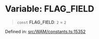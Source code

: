 # Variable: FLAG\_FIELD

> `const` **FLAG\_FIELD**: `2` = `2`

Defined in: [src/WAM/constants.ts:15352](https://github.com/Fokusdotid/Baileys/blob/3623833a320f5e60f370ef835f3de341453290f5/src/WAM/constants.ts#L15352)
